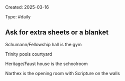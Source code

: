 Created: 2025-03-16

Type: #daily

## Ask for extra sheets or a blanket

Schumann/Fellowship hall is the gym

Trinity pools courtyard

Heritage/Faust house is the schoolroom

Narthex is the opening room with Scripture on the walls
